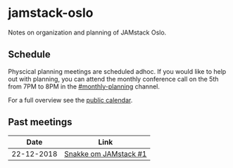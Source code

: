 # jamstack-oslo

Notes on organization and planning of JAMstack Oslo.

## Schedule

Physcical planning meetings are scheduled adhoc. If you would like to help out
with planning, you can attend the monthly conference call on the 5th from 7PM
to 8PM in the [#monthly-planning][0] channel.

For a full overview see the [public calendar][1].

## Past meetings

| Date       | Link                   |
| ---------- | ---------------------- |
| 22-12-2018 | [Snakke om JAMstack #1](meeting-planning-22-12-2018.md) |

[0]: https://discord.gg/rE3pcSw
[1]: https://calendar.google.com/calendar?cid=YWxlbWF5aHUuY29tX2tzaGxxbHFsZjdmYTlnbjZjZWRqY2NsZzRjQGdyb3VwLmNhbGVuZGFyLmdvb2dsZS5jb20
